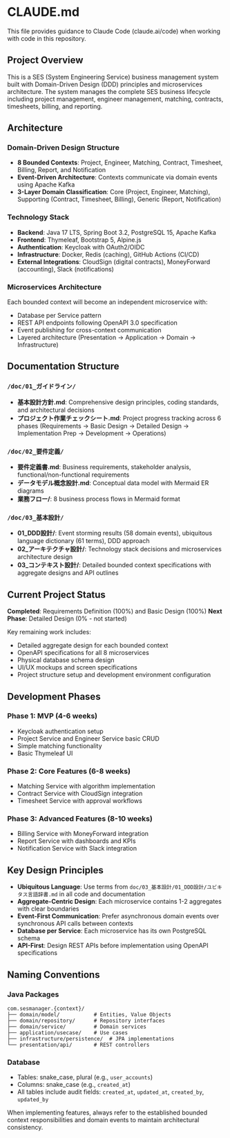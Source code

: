 # CLAUDE.md

This file provides guidance to Claude Code (claude.ai/code) when working with code in this repository.

## Project Overview

This is a SES (System Engineering Service) business management system built with Domain-Driven Design (DDD) principles and microservices architecture. The system manages the complete SES business lifecycle including project management, engineer management, matching, contracts, timesheets, billing, and reporting.

## Architecture

### Domain-Driven Design Structure
- **8 Bounded Contexts**: Project, Engineer, Matching, Contract, Timesheet, Billing, Report, and Notification
- **Event-Driven Architecture**: Contexts communicate via domain events using Apache Kafka
- **3-Layer Domain Classification**: Core (Project, Engineer, Matching), Supporting (Contract, Timesheet, Billing), Generic (Report, Notification)

### Technology Stack
- **Backend**: Java 17 LTS, Spring Boot 3.2, PostgreSQL 15, Apache Kafka
- **Frontend**: Thymeleaf, Bootstrap 5, Alpine.js
- **Authentication**: Keycloak with OAuth2/OIDC
- **Infrastructure**: Docker, Redis (caching), GitHub Actions (CI/CD)
- **External Integrations**: CloudSign (digital contracts), MoneyForward (accounting), Slack (notifications)

### Microservices Architecture
Each bounded context will become an independent microservice with:
- Database per Service pattern
- REST API endpoints following OpenAPI 3.0 specification
- Event publishing for cross-context communication
- Layered architecture (Presentation → Application → Domain → Infrastructure)

## Documentation Structure

### `/doc/01_ガイドライン/`
- **基本設計方針.md**: Comprehensive design principles, coding standards, and architectural decisions
- **プロジェクト作業チェックシート.md**: Project progress tracking across 6 phases (Requirements → Basic Design → Detailed Design → Implementation Prep → Development → Operations)

### `/doc/02_要件定義/`
- **要件定義書.md**: Business requirements, stakeholder analysis, functional/non-functional requirements
- **データモデル概念設計.md**: Conceptual data model with Mermaid ER diagrams
- **業務フロー/**: 8 business process flows in Mermaid format

### `/doc/03_基本設計/`
- **01_DDD設計/**: Event storming results (58 domain events), ubiquitous language dictionary (61 terms), DDD approach
- **02_アーキテクチャ設計/**: Technology stack decisions and microservices architecture design
- **03_コンテキスト設計/**: Detailed bounded context specifications with aggregate designs and API outlines

## Current Project Status

**Completed**: Requirements Definition (100%) and Basic Design (100%)
**Next Phase**: Detailed Design (0% - not started)

Key remaining work includes:
- Detailed aggregate design for each bounded context
- OpenAPI specifications for all 8 microservices
- Physical database schema design
- UI/UX mockups and screen specifications
- Project structure setup and development environment configuration

## Development Phases

### Phase 1: MVP (4-6 weeks)
- Keycloak authentication setup
- Project Service and Engineer Service basic CRUD
- Simple matching functionality
- Basic Thymeleaf UI

### Phase 2: Core Features (6-8 weeks)
- Matching Service with algorithm implementation
- Contract Service with CloudSign integration
- Timesheet Service with approval workflows

### Phase 3: Advanced Features (8-10 weeks)
- Billing Service with MoneyForward integration
- Report Service with dashboards and KPIs
- Notification Service with Slack integration

## Key Design Principles

- **Ubiquitous Language**: Use terms from `doc/03_基本設計/01_DDD設計/ユビキタス言語辞書.md` in all code and documentation
- **Aggregate-Centric Design**: Each microservice contains 1-2 aggregates with clear boundaries
- **Event-First Communication**: Prefer asynchronous domain events over synchronous API calls between contexts
- **Database per Service**: Each microservice has its own PostgreSQL schema
- **API-First**: Design REST APIs before implementation using OpenAPI specifications

## Naming Conventions

### Java Packages
```
com.sesmanager.{context}/
├── domain/model/           # Entities, Value Objects
├── domain/repository/      # Repository interfaces  
├── domain/service/         # Domain services
├── application/usecase/    # Use cases
├── infrastructure/persistence/  # JPA implementations
└── presentation/api/       # REST controllers
```

### Database
- Tables: snake_case, plural (e.g., `user_accounts`)
- Columns: snake_case (e.g., `created_at`)
- All tables include audit fields: `created_at`, `updated_at`, `created_by`, `updated_by`

When implementing features, always refer to the established bounded context responsibilities and domain events to maintain architectural consistency.